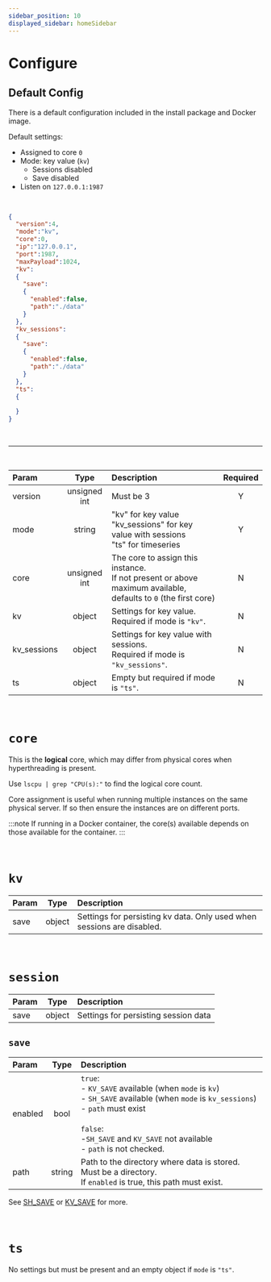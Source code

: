 ```yaml
---
sidebar_position: 10
displayed_sidebar: homeSidebar
---
```


# Configure


## Default Config

There is a default configuration included in the install package and Docker image. 

Default settings:

- Assigned to core `0`
- Mode: key value (`kv`)
  - Sessions disabled
  - Save disabled
- Listen on `127.0.0.1:1987`

<br/>

```json title="default.json"
{
  "version":4,
  "mode":"kv",
  "core":0,
  "ip":"127.0.0.1",
  "port":1987,
  "maxPayload":1024,  
  "kv":
  {
    "save":
    {
      "enabled":false,
      "path":"./data"
    }
  },
  "kv_sessions":
  {
    "save":
    {
      "enabled":false,
      "path":"./data"
    }
  },
  "ts":
  {
    
  }
}
```

<br/>

---

<br/>

|Param|Type|Description|Required|
|:---|:---:|:---|:---:|
|version|unsigned int|Must be 3|Y|
|mode|string|"kv" for key value<br/>"kv_sessions" for key value with sessions<br/>"ts" for timeseries|Y|
|core|unsigned int|The core to assign this instance.<br/> If not present or above maximum available, defaults to `0` (the first core)|N|
|kv|object|Settings for key value.<br/>Required if mode is `"kv"`.|N|
|kv_sessions|object|Settings for key value with sessions.<br/>Required if mode is `"kv_sessions"`.|N|
|ts|object|Empty but required if mode is `"ts"`.|N|


<br/>

# `core`
This is the **logical** core, which may differ from physical cores when hyperthreading is present.<br/>

Use `lscpu | grep "CPU(s):"` to find the logical core count.

Core assignment is useful when running multiple instances on the same physical server. If so then ensure the instances are on different ports.

:::note
If running in a Docker container, the core(s) available depends on those available for the container.
:::

<br/>

# `kv`

|Param|Type|Description|
|:---|:---:|:---|
|save|object|Settings for persisting kv data. Only used when sessions are disabled.|

<br/>

# `session`
|Param|Type|Description|
|:---|:---:|:---|
|save|object|Settings for persisting session data|

## `save`

|Param|Type|Description|
|:---|:---:|:---|
|enabled|bool|`true`:<br/>- `KV_SAVE` available (when `mode` is `kv`)<br/>- `SH_SAVE` available (when `mode` is `kv_sessions`)<br/>- `path` must exist<br/><br/>`false`:<br/>-`SH_SAVE` and `KV_SAVE` not available<br/>- `path` is not checked.|
|path|string|Path to the directory where data is stored. Must be a directory.<br/>If `enabled` is true, this path must exist.|

See [SH_SAVE](../api/sessions/sh-save) or [KV_SAVE](../api/kv/sh-save) for more.

<br/>

# `ts`
No settings but must be present and an empty object if `mode` is `"ts"`.


<br/>


